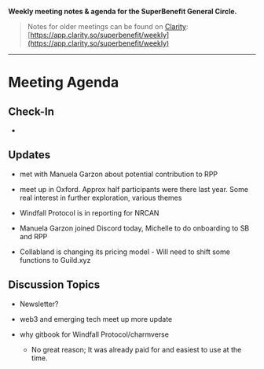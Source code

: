 **Weekly meeting notes & agenda for the SuperBenefit General Circle.**

> Notes for older meetings can be found on [Clarity](https://app.clarity.so/superbenefit/docs/7b03af88-ecdf-4858-8eb8-c0b8d35988f7):
> [https://app.clarity.so/superbenefit/weekly](https://app.clarity.so/superbenefit/weekly)

---

# Meeting Agenda

## Check-In

- 

## Updates

-    met with Manuela Garzon about potential contribution to RPP

- meet up in Oxford. Approx half participants were there last year. Some real interest in further exploration, various themes

- Windfall Protocol is in reporting for NRCAN

- Manuela Garzon joined Discord today, Michelle to do onboarding to SB and RPP

- Collabland is changing its pricing model - Will need to shift some functions to Guild.xyz

## Discussion Topics

- Newsletter? 

- web3 and emerging tech meet up more update

- why gitbook for Windfall Protocol/charmverse

  - No great reason; It was already paid for and easiest to use at the time.
